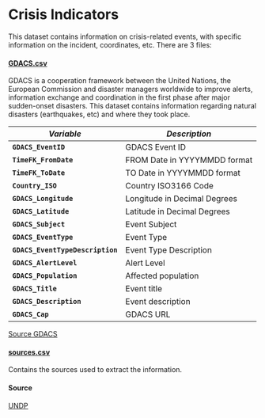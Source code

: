 # Crisis Indicators

This dataset contains information on crisis-related events, with specific information on the incident, coordinates, etc. 
There are 3 files:

#### [GDACS.csv](GDACS.csv)

GDACS is a cooperation framework between the United Nations, the European Commission and disaster managers worldwide to improve alerts, information exchange and coordination in the first phase after major sudden-onset disasters. This dataset contains information regarding natural disasters (earthquakes, etc) and where they took place.

| *Variable*                                            | *Description*                                                |
| ----------------------------------------------------- | ------------------------------------------------------------ |
| **`GDACS_EventID`**                                         | GDACS Event ID |
| **`TimeFK_FromDate`**                                  | FROM Date in YYYYMMDD format                                     |
| **`TimeFK_ToDate`**                                           | TO Date in YYYYMMDD format                                   |
| **`Country_ISO`**                                             | Country ISO3166 Code                                        |
| **`GDACS_Longitude`**                                          | Longitude in Decimal Degrees               |
| **`GDACS_Latitude`**                                      | Latitude in Decimal Degrees                    |
| **`GDACS_Subject`**                                             | Event Subject               |
| **`GDACS_EventType`**                                        | Event Type           |
| **`GDACS_EventTypeDescription`**                                        | Event Type Description |
| **`GDACS_AlertLevel`**                                        | Alert Level                                        |
| **`GDACS_Population`**                                    |Affected population                                       |
| **`GDACS_Title`**                                   | Event title                                  |
| **`GDACS_Description`**                                 | Event description|
| **`GDACS_Cap`**                                 | GDACS URL|

[Source GDACS](gdacs.org)
#### [sources.csv](sources.csv)

Contains the sources used to extract the information.

#### Source
[UNDP](https://www.undp.org/)
